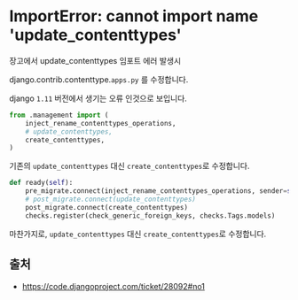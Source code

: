 # ImportError: cannot import name 'update_contenttypes'

장고에서 update_contenttypes 임포트 에러 발생시

django.contrib.contenttype.`apps.py` 를 수정합니다. 

django `1.11` 버전에서 생기는 오류 인것으로 보입니다.

```python
from .management import (
    inject_rename_contenttypes_operations,
    # update_contenttypes,
    create_contenttypes,
)
```

기존의 `update_contenttypes` 대신 `create_contenttypes`로 수정합니다. 


```python
def ready(self):
    pre_migrate.connect(inject_rename_contenttypes_operations, sender=self)
    # post_migrate.connect(update_contenttypes)
    post_migrate.connect(create_contenttypes)
    checks.register(check_generic_foreign_keys, checks.Tags.models)
```

마찬가지로, `update_contenttypes` 대신 `create_contenttypes`로 수정합니다. 



## 출처 
- https://code.djangoproject.com/ticket/28092#no1